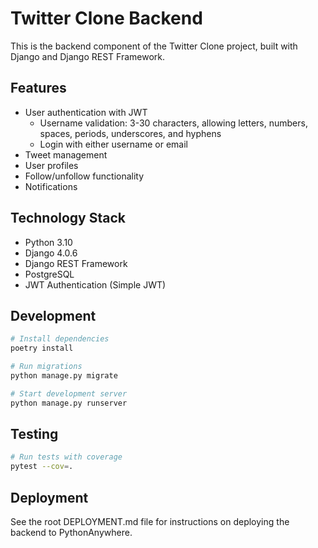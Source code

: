 # Twitter Clone Backend

This is the backend component of the Twitter Clone project, built with Django and Django REST Framework.

## Features

- User authentication with JWT
  - Username validation: 3-30 characters, allowing letters, numbers, spaces, periods, underscores, and hyphens
  - Login with either username or email
- Tweet management
- User profiles
- Follow/unfollow functionality
- Notifications

## Technology Stack

- Python 3.10
- Django 4.0.6
- Django REST Framework
- PostgreSQL
- JWT Authentication (Simple JWT)

## Development

```bash
# Install dependencies
poetry install

# Run migrations
python manage.py migrate

# Start development server
python manage.py runserver
```

## Testing

```bash
# Run tests with coverage
pytest --cov=.
```

## Deployment

See the root DEPLOYMENT.md file for instructions on deploying the backend to PythonAnywhere. 